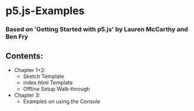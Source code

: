 # p5.js-Examples
### Based on 'Getting Started with p5.js' by Lauren McCarthy and Ben Fry

## Contents:
* Chapter 1+2:
  * Sketch Template
  * index.html Template
  * Offline Setup Walk-through
* Chapter 3:
  * Examples on using the Console
